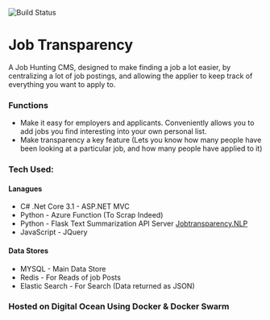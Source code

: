 ![Build Status](https://dev.azure.com/Avaneesa/Job%20Transparency/_apis/build/status/RedGhoul.JobTransparency?branchName=master)

# Job Transparency

A Job Hunting CMS, designed to make finding a job a lot easier, by centralizing a lot of job postings, and allowing the applier to keep track of everything you want to apply to.

### Functions

- Make it easy for employers and applicants. Conveniently allows you to add jobs you find interesting into your own personal list.
- Make transparency a key feature (Lets you know how many people have been looking at a particular job, and how many people have applied to it)

### Tech Used:

#### Lanagues

- C# .Net Core 3.1 - ASP.NET MVC
- Python - Azure Function (To Scrap Indeed)
- Python - Flask Text Summarization API Server [Jobtransparency.NLP](https://github.com/RedGhoul/Jobtransparency.NLP)
- JavaScript - JQuery

#### Data Stores

- MYSQL - Main Data Store
- Redis - For Reads of job Posts
- Elastic Search - For Search (Data returned as JSON)

### Hosted on Digital Ocean Using Docker & Docker Swarm
